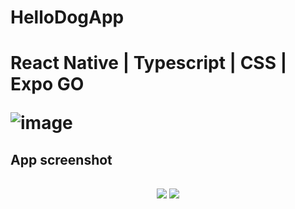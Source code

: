 <h1>HelloDogApp<h1>
  React Native | Typescript | CSS | Expo GO
  
<span></span>
  
![image](https://github.com/LucsGomes/HelpDogApp/assets/101343665/cc2ccec0-697c-4b31-ae3a-f3b7e1616505)
  
###

<h2>App screenshot<h2>

<p align="center" width=400 height= 600>
  
  <img src="https://github.com/LucsGomes/HelpDogApp/assets/101343665/8241beae-7677-448e-a42f-f038951c5621"/>

  <img src="https://github.com/LucsGomes/HelpDogApp/assets/101343665/ee41a21e-1583-48c0-b78d-13e92a7fade7"/>

</p>

